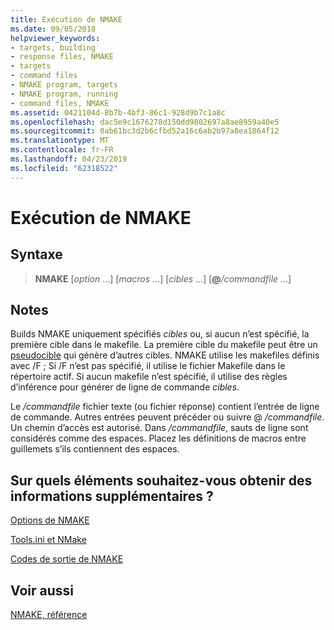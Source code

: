 ```yaml
---
title: Exécution de NMAKE
ms.date: 09/05/2018
helpviewer_keywords:
- targets, building
- response files, NMAKE
- targets
- command files
- NMAKE program, targets
- NMAKE program, running
- command files, NMAKE
ms.assetid: 0421104d-8b7b-4bf3-86c1-928d9b7c1a8c
ms.openlocfilehash: dac5e9c1676278d150dd9802697a8ae8959a40e5
ms.sourcegitcommit: 0ab61bc3d2b6cfbd52a16c6ab2b97a8ea1864f12
ms.translationtype: MT
ms.contentlocale: fr-FR
ms.lasthandoff: 04/23/2019
ms.locfileid: "62318522"
---
```

# <a name="running-nmake"></a>Exécution de NMAKE

## <a name="syntax"></a>Syntaxe

> **NMAKE** [*option* ...] [*macros* ...] [*cibles* ...] [**\@**<em>/commandfile</em> ...]

## <a name="remarks"></a>Notes

Builds NMAKE uniquement spécifiés *cibles* ou, si aucun n’est spécifié, la première cible dans le makefile. La première cible du makefile peut être un [pseudocible](pseudotargets.md) qui génère d’autres cibles. NMAKE utilise les makefiles définis avec /F ; Si /F n’est pas spécifié, il utilise le fichier Makefile dans le répertoire actif. Si aucun makefile n’est spécifié, il utilise des règles d’inférence pour générer de ligne de commande *cibles*.

Le */commandfile* fichier texte (ou fichier réponse) contient l’entrée de ligne de commande. Autres entrées peuvent précéder ou suivre \@ */commandfile*. Un chemin d’accès est autorisé. Dans */commandfile*, sauts de ligne sont considérés comme des espaces. Placez les définitions de macros entre guillemets s’ils contiennent des espaces.

## <a name="what-do-you-want-to-know-more-about"></a>Sur quels éléments souhaitez-vous obtenir des informations supplémentaires ?

[Options de NMAKE](nmake-options.md)

[Tools.ini et NMake](tools-ini-and-nmake.md)

[Codes de sortie de NMAKE](exit-codes-from-nmake.md)

## <a name="see-also"></a>Voir aussi

[NMAKE, référence](nmake-reference.md)
